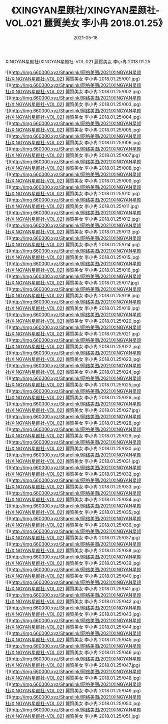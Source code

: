 ﻿---
layout: post
title:  《XINGYAN星颜社/XINGYAN星颜社-VOL.021 麗質美女 李小冉 2018.01.25》
date:   2021-05-18
img: http://img.660000.xyz/Sharelink/网络美图/2021/XINGYAN星颜社/XINGYAN星颜社-VOL.021 麗質美女 李小冉 2018.01.25/000.jpg
categories: [美女, 清纯, 唯美]
---

XINGYAN星颜社/XINGYAN星颜社-VOL.021 麗質美女 李小冉 2018.01.25

 ![](http://img.660000.xyz/Sharelink/网络美图/2021/XINGYAN星颜社/XINGYAN星颜社-VOL.021 麗質美女 李小冉 2018.01.25/001.jpg) <br>![](http://img.660000.xyz/Sharelink/网络美图/2021/XINGYAN星颜社/XINGYAN星颜社-VOL.021 麗質美女 李小冉 2018.01.25/002.jpg) <br>![](http://img.660000.xyz/Sharelink/网络美图/2021/XINGYAN星颜社/XINGYAN星颜社-VOL.021 麗質美女 李小冉 2018.01.25/003.jpg) <br>![](http://img.660000.xyz/Sharelink/网络美图/2021/XINGYAN星颜社/XINGYAN星颜社-VOL.021 麗質美女 李小冉 2018.01.25/004.jpg) <br>![](http://img.660000.xyz/Sharelink/网络美图/2021/XINGYAN星颜社/XINGYAN星颜社-VOL.021 麗質美女 李小冉 2018.01.25/005.jpg) <br>![](http://img.660000.xyz/Sharelink/网络美图/2021/XINGYAN星颜社/XINGYAN星颜社-VOL.021 麗質美女 李小冉 2018.01.25/006.jpg) <br>![](http://img.660000.xyz/Sharelink/网络美图/2021/XINGYAN星颜社/XINGYAN星颜社-VOL.021 麗質美女 李小冉 2018.01.25/007.jpg) <br>![](http://img.660000.xyz/Sharelink/网络美图/2021/XINGYAN星颜社/XINGYAN星颜社-VOL.021 麗質美女 李小冉 2018.01.25/008.jpg) <br>![](http://img.660000.xyz/Sharelink/网络美图/2021/XINGYAN星颜社/XINGYAN星颜社-VOL.021 麗質美女 李小冉 2018.01.25/009.jpg) <br>![](http://img.660000.xyz/Sharelink/网络美图/2021/XINGYAN星颜社/XINGYAN星颜社-VOL.021 麗質美女 李小冉 2018.01.25/010.jpg) <br>![](http://img.660000.xyz/Sharelink/网络美图/2021/XINGYAN星颜社/XINGYAN星颜社-VOL.021 麗質美女 李小冉 2018.01.25/011.jpg) <br>![](http://img.660000.xyz/Sharelink/网络美图/2021/XINGYAN星颜社/XINGYAN星颜社-VOL.021 麗質美女 李小冉 2018.01.25/012.jpg) <br>![](http://img.660000.xyz/Sharelink/网络美图/2021/XINGYAN星颜社/XINGYAN星颜社-VOL.021 麗質美女 李小冉 2018.01.25/013.jpg) <br>![](http://img.660000.xyz/Sharelink/网络美图/2021/XINGYAN星颜社/XINGYAN星颜社-VOL.021 麗質美女 李小冉 2018.01.25/014.jpg) <br>![](http://img.660000.xyz/Sharelink/网络美图/2021/XINGYAN星颜社/XINGYAN星颜社-VOL.021 麗質美女 李小冉 2018.01.25/015.jpg) <br>![](http://img.660000.xyz/Sharelink/网络美图/2021/XINGYAN星颜社/XINGYAN星颜社-VOL.021 麗質美女 李小冉 2018.01.25/016.jpg) <br>![](http://img.660000.xyz/Sharelink/网络美图/2021/XINGYAN星颜社/XINGYAN星颜社-VOL.021 麗質美女 李小冉 2018.01.25/017.jpg) <br>![](http://img.660000.xyz/Sharelink/网络美图/2021/XINGYAN星颜社/XINGYAN星颜社-VOL.021 麗質美女 李小冉 2018.01.25/018.jpg) <br>![](http://img.660000.xyz/Sharelink/网络美图/2021/XINGYAN星颜社/XINGYAN星颜社-VOL.021 麗質美女 李小冉 2018.01.25/019.jpg) <br>![](http://img.660000.xyz/Sharelink/网络美图/2021/XINGYAN星颜社/XINGYAN星颜社-VOL.021 麗質美女 李小冉 2018.01.25/020.jpg) <br>![](http://img.660000.xyz/Sharelink/网络美图/2021/XINGYAN星颜社/XINGYAN星颜社-VOL.021 麗質美女 李小冉 2018.01.25/021.jpg) <br>![](http://img.660000.xyz/Sharelink/网络美图/2021/XINGYAN星颜社/XINGYAN星颜社-VOL.021 麗質美女 李小冉 2018.01.25/022.jpg) <br>![](http://img.660000.xyz/Sharelink/网络美图/2021/XINGYAN星颜社/XINGYAN星颜社-VOL.021 麗質美女 李小冉 2018.01.25/023.jpg) <br>![](http://img.660000.xyz/Sharelink/网络美图/2021/XINGYAN星颜社/XINGYAN星颜社-VOL.021 麗質美女 李小冉 2018.01.25/024.jpg) <br>![](http://img.660000.xyz/Sharelink/网络美图/2021/XINGYAN星颜社/XINGYAN星颜社-VOL.021 麗質美女 李小冉 2018.01.25/025.jpg) <br>![](http://img.660000.xyz/Sharelink/网络美图/2021/XINGYAN星颜社/XINGYAN星颜社-VOL.021 麗質美女 李小冉 2018.01.25/026.jpg) <br>![](http://img.660000.xyz/Sharelink/网络美图/2021/XINGYAN星颜社/XINGYAN星颜社-VOL.021 麗質美女 李小冉 2018.01.25/027.jpg) <br>![](http://img.660000.xyz/Sharelink/网络美图/2021/XINGYAN星颜社/XINGYAN星颜社-VOL.021 麗質美女 李小冉 2018.01.25/028.jpg) <br>![](http://img.660000.xyz/Sharelink/网络美图/2021/XINGYAN星颜社/XINGYAN星颜社-VOL.021 麗質美女 李小冉 2018.01.25/029.jpg) <br>![](http://img.660000.xyz/Sharelink/网络美图/2021/XINGYAN星颜社/XINGYAN星颜社-VOL.021 麗質美女 李小冉 2018.01.25/030.jpg) <br>![](http://img.660000.xyz/Sharelink/网络美图/2021/XINGYAN星颜社/XINGYAN星颜社-VOL.021 麗質美女 李小冉 2018.01.25/031.jpg) <br>![](http://img.660000.xyz/Sharelink/网络美图/2021/XINGYAN星颜社/XINGYAN星颜社-VOL.021 麗質美女 李小冉 2018.01.25/032.jpg) <br>![](http://img.660000.xyz/Sharelink/网络美图/2021/XINGYAN星颜社/XINGYAN星颜社-VOL.021 麗質美女 李小冉 2018.01.25/033.jpg) <br>![](http://img.660000.xyz/Sharelink/网络美图/2021/XINGYAN星颜社/XINGYAN星颜社-VOL.021 麗質美女 李小冉 2018.01.25/034.jpg) <br>![](http://img.660000.xyz/Sharelink/网络美图/2021/XINGYAN星颜社/XINGYAN星颜社-VOL.021 麗質美女 李小冉 2018.01.25/035.jpg) <br>![](http://img.660000.xyz/Sharelink/网络美图/2021/XINGYAN星颜社/XINGYAN星颜社-VOL.021 麗質美女 李小冉 2018.01.25/036.jpg) <br>![](http://img.660000.xyz/Sharelink/网络美图/2021/XINGYAN星颜社/XINGYAN星颜社-VOL.021 麗質美女 李小冉 2018.01.25/037.jpg) <br>![](http://img.660000.xyz/Sharelink/网络美图/2021/XINGYAN星颜社/XINGYAN星颜社-VOL.021 麗質美女 李小冉 2018.01.25/038.jpg) <br>![](http://img.660000.xyz/Sharelink/网络美图/2021/XINGYAN星颜社/XINGYAN星颜社-VOL.021 麗質美女 李小冉 2018.01.25/039.jpg) <br>![](http://img.660000.xyz/Sharelink/网络美图/2021/XINGYAN星颜社/XINGYAN星颜社-VOL.021 麗質美女 李小冉 2018.01.25/040.jpg) <br>![](http://img.660000.xyz/Sharelink/网络美图/2021/XINGYAN星颜社/XINGYAN星颜社-VOL.021 麗質美女 李小冉 2018.01.25/041.jpg) <br>![](http://img.660000.xyz/Sharelink/网络美图/2021/XINGYAN星颜社/XINGYAN星颜社-VOL.021 麗質美女 李小冉 2018.01.25/042.jpg) <br>![](http://img.660000.xyz/Sharelink/网络美图/2021/XINGYAN星颜社/XINGYAN星颜社-VOL.021 麗質美女 李小冉 2018.01.25/043.jpg) <br>![](http://img.660000.xyz/Sharelink/网络美图/2021/XINGYAN星颜社/XINGYAN星颜社-VOL.021 麗質美女 李小冉 2018.01.25/044.jpg) <br>![](http://img.660000.xyz/Sharelink/网络美图/2021/XINGYAN星颜社/XINGYAN星颜社-VOL.021 麗質美女 李小冉 2018.01.25/045.jpg) <br>![](http://img.660000.xyz/Sharelink/网络美图/2021/XINGYAN星颜社/XINGYAN星颜社-VOL.021 麗質美女 李小冉 2018.01.25/046.jpg) <br>![](http://img.660000.xyz/Sharelink/网络美图/2021/XINGYAN星颜社/XINGYAN星颜社-VOL.021 麗質美女 李小冉 2018.01.25/047.jpg) <br>![](http://img.660000.xyz/Sharelink/网络美图/2021/XINGYAN星颜社/XINGYAN星颜社-VOL.021 麗質美女 李小冉 2018.01.25/048.jpg) <br>![](http://img.660000.xyz/Sharelink/网络美图/2021/XINGYAN星颜社/XINGYAN星颜社-VOL.021 麗質美女 李小冉 2018.01.25/049.jpg) <br>![](http://img.660000.xyz/Sharelink/网络美图/2021/XINGYAN星颜社/XINGYAN星颜社-VOL.021 麗質美女 李小冉 2018.01.25/050.jpg) <br>![](http://img.660000.xyz/Sharelink/网络美图/2021/XINGYAN星颜社/XINGYAN星颜社-VOL.021 麗質美女 李小冉 2018.01.25/051.jpg) <br>